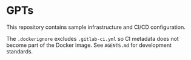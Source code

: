 # GPTs

This repository contains sample infrastructure and CI/CD configuration.

The `.dockerignore` excludes `.gitlab-ci.yml` so CI metadata does not become
part of the Docker image. See `AGENTS.md` for development standards.
